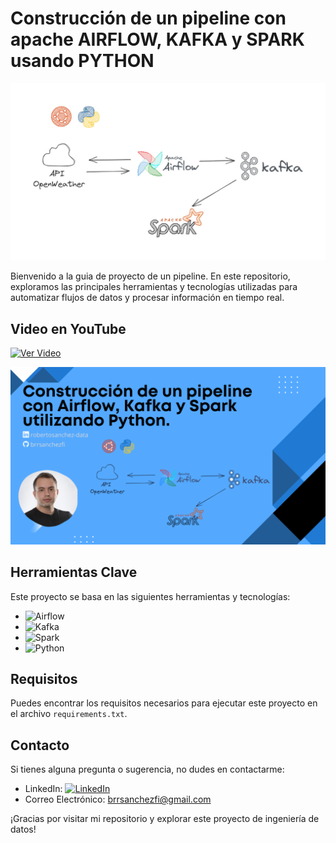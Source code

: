 # Construcción de un pipeline con apache AIRFLOW, KAFKA y SPARK usando PYTHON

![Pipeline](pipeline.jpg)

Bienvenido a la guia de proyecto de un pipeline. En este repositorio, exploramos las principales herramientas y tecnologías utilizadas para automatizar flujos de datos y procesar información en tiempo real.

## Video en YouTube
[![Ver Video](https://img.shields.io/badge/Ver%20Video-en%20YouTube-red)]([https://www.youtube.com/watch?v=3Lwl5GRVrfM&t=907s](https://youtu.be/3Lwl5GRVrfM?si=uDWtYct6CTK1iZCJ))

[![Miniatura del Video](https://github.com/brrsanchezfi/pipeline-airflow-kafka-spark-python/blob/main/miniatura.png)]([https://www.youtube.com/watch?v=3Lwl5GRVrfM&t=907s](https://youtu.be/3Lwl5GRVrfM?si=uDWtYct6CTK1iZCJ))

## Herramientas Clave
Este proyecto se basa en las siguientes herramientas y tecnologías:

- ![Airflow](https://img.shields.io/badge/Airflow-%23296C98)
- ![Kafka](https://img.shields.io/badge/Kafka-%23000000)
- ![Spark](https://img.shields.io/badge/Spark-%23E25A1C)
- ![Python](https://img.shields.io/badge/Python-%233776AB)

## Requisitos
Puedes encontrar los requisitos necesarios para ejecutar este proyecto en el archivo `requirements.txt`.

## Contacto
Si tienes alguna pregunta o sugerencia, no dudes en contactarme:
- LinkedIn: [![LinkedIn](https://img.shields.io/badge/LinkedIn-%230A66C2)](https://www.linkedin.com/in/robertosanchez-data/)
- Correo Electrónico: [brrsanchezfi@gmail.com](mailto:brrsanchezfi@gmail.com)

¡Gracias por visitar mi repositorio y explorar este proyecto de ingeniería de datos!

